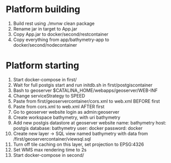 # Platform building
1. Build rest using ./mvnw clean package
2. Rename jar in target to App.jar
3. Copy App.jar to docker/second/restcontainer
4. Copy everything from app/bathymetry-app to docker/second/nodecontainer

# Platform starting
1. Start docker-compose in first/
2. Wait for full postgis start and run initdb.sh in first/postgiscontainer
3. Bash to geoserver $CATALINA_HOME/webapps/geoserver/WEB-INF
4. Change serviceStrategy to SPEED
4. Paste <filter> from first/geoservercontainer/cors.xml to web.xml BEFORE first <filter-mapping>
5. Paste <filter-mapping> from cors.xml to web.xml AFTER first <filter-mapping>
5. Go to geoserver website login as admin:geoserver
6. Create workspace bathymetry, with uri bathymetry
7. Add new postgis datastore at geoserver website
    name: bathymetry
    host: postgis
    database: bathymetry
    user: docker
    password: docker
8. Create new layer -> SQL view named bathymetry with data from /first/geoservercontainer/viewsql.sql
9. Turn off tile caching on this layer, set projection to EPSG:4326
10. Set WMS max rendering time to 2s
11. Start docker-compose in second/
